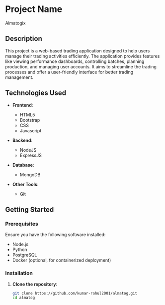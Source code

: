 # Project Name

Almatogix

## Description

This project is a web-based trading application designed to help users manage their trading activities efficiently. The application provides features like viewing performance dashboards, controlling batches, planning production, and managing user accounts. It aims to streamline the trading processes and offer a user-friendly interface for better trading management.

## Technologies Used

- **Frontend**:

  - HTML5
  - Bootstrap
  - CSS
  - Javascript

- **Backend**:

  - NodeJS
  - ExpressJS

- **Database**:

  - MongoDB

- **Other Tools**:
  - Git

## Getting Started

### Prerequisites

Ensure you have the following software installed:

- Node.js
- Python
- PostgreSQL
- Docker (optional, for containerized deployment)

### Installation

1. **Clone the repository**:

   ```sh
   git clone https://github.com/kumar-rahul2001/almatog.git
   cd almatog
   ```
